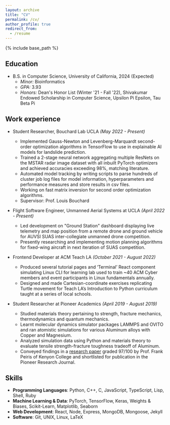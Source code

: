 ```yaml
---
layout: archive
title: "CV"
permalink: /cv/
author_profile: true
redirect_from:
  - /resume
---
```


{% include base_path %}

Education
---------
* B.S. in Computer Science, University of California, 2024 (Expected)
    * _Minor:_ Bioinformatics
    * _GPA:_ 3.93
    * _Honors:_ Dean's Honor List (Winter '21 - Fall '22), Shivakumar Endowed Scholarship in Computer Science, Upsilon Pi Epsilon, Tau Beta Pi

Work experience
---------------
* Student Researcher, Bouchard Lab UCLA _(May 2022 - Present)_
    * Implemented Gauss-Newton and Levenberg-Marquardt second-order optimization algorithms in TensorFlow to use in explainable AI models for landslide prediction.
    * Trained a 2-stage neural network aggregating multiple ResNets on the MSTAR radar image dataset with all inbuilt PyTorch optimizers and achieved accuracies exceeding 98%, matching literature.
    * Automated model tracking by writing scripts to parse hundreds of cluster job log files for model information, hyperparameters and performance measures and store results in csv files.
    * Working on fast matrix inversion for second order optimization algorithms.
    * Supervisor: Prof. Louis Bouchard

* Flight Software Engineer, Unmanned Aerial Systems at UCLA _(April 2022 - Present)_
    * Led development on "Ground Station" dashboard displaying live telemetry and map position from a remote drone and ground vehicle for AUVSI SUAS inter-collegiate unmanned drone competition.
    * Presently researching and implementing motion planning algorithms for fixed-wing aircraft in next iteration of SUAS competition.

* Frontend Developer at ACM Teach LA _(October 2021 - August 2022)_
    * Produced several tutorial pages and ‘Terminal’ React component simulating Linux CLI for learning lab used to train ~40 ACM Cyber members and event participants in Linux fundamentals annually.
    * Designed and made Cartesian-coordinate exercises replicating Turtle movement for Teach LA’s Introduction to Python curriculum taught at a series of local schools.

* Student Researcher at Pioneer Academics _(April 2019 - August 2019)_
    * Studied materials theory pertaining to strength, fracture mechanics, thermodynamics and quantum mechanics.
    * Learnt molecular dynamics simulator packages LAMMPS and OVITO and ran atomistic simulations for various Aluminum alloys with Copper and Magnesium.
    * Analyzed simulation data using Python and materials theory to evaluate tensile strength-fracture toughness tradeoff of Aluminum.
    * Conveyed findings in a [research paper](https://arushram.github.io/files/PioneerAcademicsPaper.pdf) graded 97/100 by Prof. Frank Peiris of Kenyon College and shortlisted for publication in the Pioneer Research Journal.


  
Skills
------
* __Programming Languages__: Python, C++, C, JavaScript, TypeScript, Lisp, Shell, Ruby
* __Machine Learning & Data__: PyTorch, TensorFlow, Keras, Weights & Biases, Scikit-Learn, Matplotlib, Seaborn
* __Web Development__: React, Node, Express, MongoDB, Mongoose, Jekyll
* __Software__: Git, UNIX, Linux, LaTeX

<!-- Publications
======
  <ul>{% for post in site.publications %}
    {% include archive-single-cv.html %}
  {% endfor %}</ul> -->
<!--   
Teaching
======
  <ul>{% for post in site.teaching %}
    {% include archive-single-cv.html %}
  {% endfor %}</ul> -->
